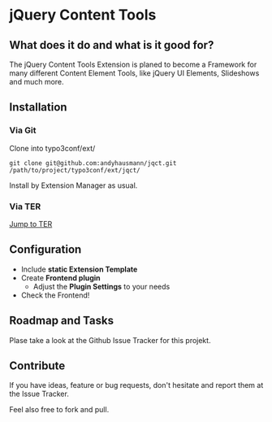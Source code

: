 # jQuery Content Tools

## What does it do and what is it good for?

The jQuery Content Tools Extension is planed to become a Framework for many different Content Element Tools, like jQuery UI Elements, Slideshows and much more.

## Installation

### Via Git

Clone into typo3conf/ext/

	git clone git@github.com:andyhausmann/jqct.git /path/to/project/typo3conf/ext/jqct/
	
Install by Extension Manager as usual.


### Via TER

[Jump to TER](http://typo3.org/extensions/repository/view/jqct)


## Configuration

* Include **static Extension Template**
* Create **Frontend plugin**
	* Adjust the **Plugin Settings** to your needs
* Check the Frontend!


## Roadmap and Tasks

Plase take a look at the Github Issue Tracker for this projekt.


## Contribute

If you have ideas, feature or bug requests, don't hesitate and report them at the Issue Tracker.

Feel also free to fork and pull.